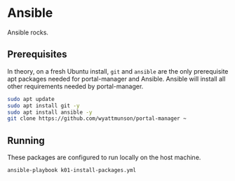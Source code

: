 # Ansible

Ansible rocks.

## Prerequisites

In theory, on a fresh Ubuntu install, `git` and `ansible` are the only prerequisite apt packages needed for portal-manager and Ansible. Ansible will install all other requirements needed by portal-manager.

```bash
sudo apt update
sudo apt install git -y
sudo apt install ansible -y
git clone https://github.com/wyattmunson/portal-manager ~
```

## Running

These packages are configured to run locally on the host machine.

```bash
ansible-playbook k01-install-packages.yml
```
